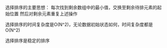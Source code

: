 选择排序的主要思想：
  每次找到剩余数组中的最小值，交换至剩余待排元素的起始位置
  然后对剩余元素重复上述操作

选择排序的时间复杂度是O(N^2)，无论数据初始状态如何，时间复杂度都是O(N^2)

选择排序是稳定的排序


